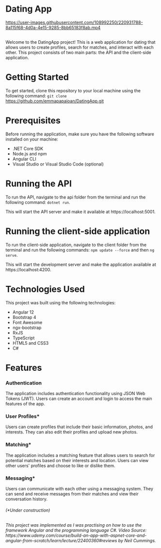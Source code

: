 <h1>Dating App</h1>


https://user-images.githubusercontent.com/108992250/220931788-8a115f68-4d0a-4e15-9285-8bb65183f8ab.mp4

<br>
Welcome to the DatingApp project! This is a web application for dating that allows users to create profiles, search for matches, and interact with each other. This project consists of two main parts: the API and the client-side application.

# Getting Started
To get started, clone this repository to your local machine using the following command:
``` git clone ``` https://github.com/emmapapaioan/DatingApp.git

# Prerequisites
Before running the application, make sure you have the following software installed on your machine:

<ul>
<li>.NET Core SDK</li>
<li>Node.js and npm</li>
<li>Angular CLI</li>
<li>Visual Studio or Visual Studio Code (optional)</li>
</ul>


# Running the API
To run the API, navigate to the api folder from the terminal and run the following command: ``` dotnet run ```.


This will start the API server and make it available at https://localhost:5001.

# Running the client-side application
To run the client-side application, navigate to the client folder from the terminal and run the following commands: 
``` npm update --force ``` and then ``` ng serve ```.

This will start the development server and make the application available at https://localhost:4200.

# Technologies Used
This project was built using the following technologies:
<ul>
<li>Angular 12</li>
<li>Bootstrap 4</li>
<li>Font Awesome</li>
<li>ngx-bootstrap</li>
<li>RxJS</li>
<li>TypeScript</li>
<li>HTML5 and CSS3</li>
<li>C#</li>
</ul>

# Features
<h3>Authentication</h3>
<p>The application includes authentication functionality using JSON Web Tokens (JWT). Users can create an account and login to access the main features of the app.<p>

<h3>User Profiles*</h3>
Users can create profiles that include their basic information, photos, and interests. They can also edit their profiles and upload new photos.

<h3>Matching*</h3>
The application includes a matching feature that allows users to search for potential matches based on their interests and location. Users can view other users' profiles and choose to like or dislike them. 

<h3>Messaging*</h3>
Users can communicate with each other using a messaging system. They can send and receive messages from their matches and view their conversation history. 

<h6><i>(*Under construction)</i></h6>
<h6><i>This project was implemented as I was practising on how to use the framework Angular and the programming language C#. Video Source: https://www.udemy.com/course/build-an-app-with-aspnet-core-and-angular-from-scratch/learn/lecture/22400360#reviews by Neil Cummings.</i></h6>


